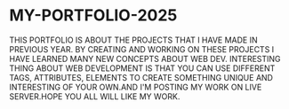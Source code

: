# MY-PORTFOLIO-2025
THIS  PORTFOLIO IS ABOUT THE PROJECTS THAT I HAVE MADE IN PREVIOUS YEAR. BY CREATING AND WORKING ON THESE PROJECTS I HAVE LEARNED MANY NEW CONCEPTS ABOUT WEB DEV. INTERESTING THING ABOUT WEB DEVELOPMENT IS THAT YOU CAN USE DIFFERENT TAGS, ATTRIBUTES, ELEMENTS TO CREATE SOMETHING UNIQUE AND INTERESTING OF YOUR OWN.AND I'M POSTING MY WORK ON LIVE SERVER.HOPE YOU ALL WILL LIKE MY WORK.
